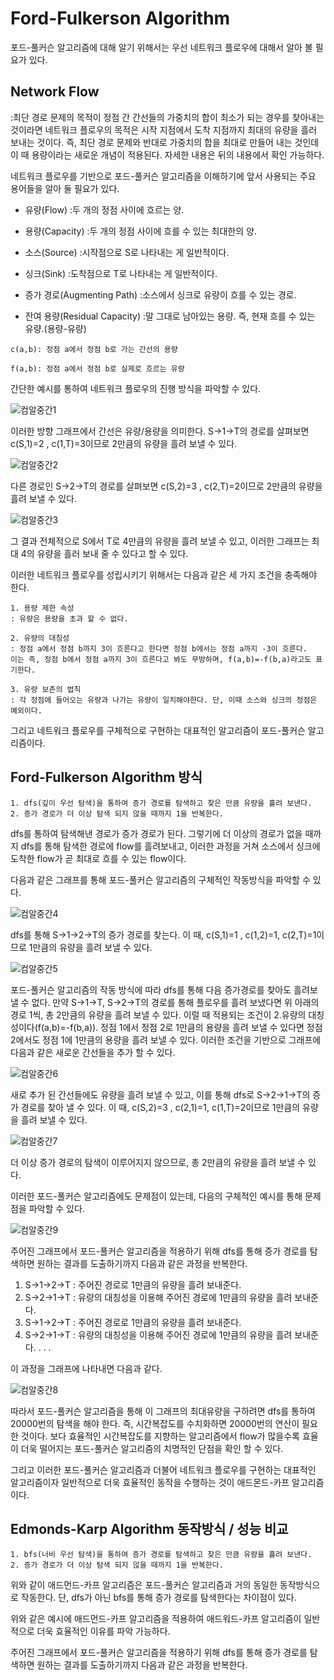 # Ford-Fulkerson Algorithm
포드-풀커슨 알고리즘에 대해 알기 위해서는 우선 네트워크 플로우에 대해서 알아 볼 필요가 있다.


## Network Flow
:최단 경로 문제의 목적이 정점 간 간선들의 가중치의 합이 최소가 되는 경우를 찾아내는 것이라면
네트워크 플로우의 목적은 시작 지점에서 도착 지점까지 최대의 유량을 흘러 보내는 것이다. 즉, 최단
경로 문제와 반대로 가중치의 합을 최대로 만들어 내는 것인데 이 때 용량이라는 새로운 개념이 적용된다.
자세한 내용은 뒤의 내용에서 확인 가능하다.

네트워크 플로우를 기반으로 포드-풀커슨 알고리즘을 이해하기에 앞서 사용되는 주요 용어들을 알아 둘
필요가 있다.

* 유량(Flow)
:두 개의 정점 사이에 흐르는 양.

* 용량(Capacity)
:두 개의 정점 사이에 흐를 수 있는 최대한의 양.

* 소스(Source)
:시작점으로 S로 나타내는 게 일반적이다.

* 싱크(Sink)
:도착점으로 T로 나타내는 게 일반적이다.

* 증가 경로(Augmenting Path)
:소스에서 싱크로 유량이 흐를 수 있는 경로.

* 잔여 용량(Residual Capacity)
:말 그대로 남아있는 용량. 즉, 현재 흐를 수 있는 유량.(용량-유량)

```
c(a,b): 정점 a에서 정점 b로 가는 간선의 용량

f(a,b): 정점 a에서 정점 b로 실제로 흐르는 유량
```

간단한 예시를 통하여 네트워크 플로우의 진행 방식을 파악할 수 있다.

![컴알중간1](https://user-images.githubusercontent.com/101388167/165359207-a58de25a-f1b6-4235-a98b-9c91bdf1394a.png)

이러한 방향 그래프에서 간선은 유량/용량을 의미한다.
S->1->T의 경로를 살펴보면 c(S,1)=2 , c(1,T)=3이므로 2만큼의 유량을 흘려 보낼 수 있다.

![컴알중간2](https://user-images.githubusercontent.com/101388167/165360240-b08c64cc-27e1-41da-b24d-5b8b483c6134.png)

다른 경로인 S->2->T의 경로를 살펴보면 c(S,2)=3 , c(2,T)=2이므로 2만큼의 유량을 흘려 보낼 수 있다.

![컴알중간3](https://user-images.githubusercontent.com/101388167/165360251-9004bea3-da86-496b-8579-b87aec224355.png)

그 결과 전체적으로 S에서 T로 4만큼의 유량을 흘려 보낼 수 있고, 이러한 그래프는 최대 4의 유량을 흘러 
보내 줄 수 있다고 할 수 있다.

이러한 네트워크 플로우를 성립시키기 위해서는 다음과 같은 세 가지 조건을 충족해야 한다.

```
1. 용량 제한 속성
: 유량은 용량을 초과 할 수 없다.

2. 유량의 대칭성
: 정점 a에서 정점 b까지 3이 흐른다고 한다면 정점 b에서는 정점 a까지 -3이 흐른다. 
이는 즉, 정점 b에서 정점 a까지 3이 흐른다고 봐도 무방하며, f(a,b)=-f(b,a)라고도 표기한다.

3. 유량 보존의 법칙
: 각 정점에 들어오는 유량과 나가는 유량이 일치해야한다. 단, 이때 소스와 싱크의 정점은 예외이다.
```

그리고 네트워크 플로우를 구체적으로 구현하는 대표적인 알고리즘이 포드-풀커슨 알고리즘이다.

## Ford-Fulkerson Algorithm 방식

```
1. dfs(깊이 우선 탐색)을 통하여 증가 경로를 탐색하고 찾은 만큼 유량을 흘려 보낸다.
2. 증가 경로가 더 이상 탐색 되지 않을 때까지 1을 반복한다.
```


dfs를 통하여 탐색해낸 경로가 증가 경로가 된다. 그렇기에 더 이상의 경로가 없을 때까지
dfs를 통해 탐색한 경로에 flow를 흘려보내고, 이러한 과정을 거쳐 소스에서 싱크에 도착한 
flow가 곧 최대로 흐를 수 있는 flow이다.

다음과 같은 그래프를 통해 포드-풀커슨 알고리즘의 구체적인 작동방식을 파악할 수 있다.

![컴알중간4](https://user-images.githubusercontent.com/101388167/165449719-e2e8c644-4959-47f4-893a-a12e48f2f240.png)

dfs를 통해 S->1->2->T의 증가 경로를 찾는다.
이 때, c(S,1)=1 , c(1,2)=1, c(2,T)=1이므로 1만큼의 유량을 흘려 보낼 수 있다.

![컴알중간5](https://user-images.githubusercontent.com/101388167/165449727-3f720b15-0c1e-44cc-b816-17adbe6373e8.png)

포드-풀커슨 알고리즘의 작동 방식에 따라 dfs를 통해 다음 증가경로를 찾아도 흘려보낼 수 없다.
만약 S->1->T, S->2->T의 경로를 통해 플로우를 흘려 보냈다면 위 아래의 경로 1씩, 총 2만큼의
유량을 흘려 보낼 수 있다.
이럴 때 적용되는 조건이 2.유량의 대칭성이다(f(a,b)=-f(b,a)). 정점 1에서 정점 2로 1만큼의
용량을 흘려 보낼 수 있다면 정점 2에서도 정점 1에 1만큼의 용량을 흘려 보낼 수 있다.
이러한 조건을 기반으로 그래프에 다음과 같은 새로운 간선들을 추가 할 수 있다.

![컴알중간6](https://user-images.githubusercontent.com/101388167/165449733-223793e3-c6aa-47f4-a22c-f05dc40525bd.png)

새로 추가 된 간선들에도 유량을 흘려 보낼 수 있고, 이를 통해 dfs로 
S->2->1->T의 증가 경로를 찾아 낼 수 있다.
이 때, c(S,2)=3 , c(2,1)=1, c(1,T)=2이므로 1만큼의 유량을 흘려 보낼 수 있다.

![컴알중간7](https://user-images.githubusercontent.com/101388167/165449741-269663b2-d459-49f1-8fd3-1915c020cc7f.png)

더 이상 증가 경로의 탐색이 이루어지지 않으므로, 총 2만큼의 유량을 흘려 보낼 수 있다.

이러한 포드-풀커슨 알고리즘에도 문제점이 있는데,
다음의 구체적인 예시를 통해 문제점을 파악할 수 있다.

![컴알중간9](https://user-images.githubusercontent.com/101388167/165462794-589426a3-a94c-4678-b59e-cd8c6c69da25.png)

주어진 그래프에서 포드-풀커슨 알고리즘을 적용하기 위해 dfs를 통해
증가 경로를 탐색하면 원하는 결과를 도출하기까지 다음과 같은 과정을 반복한다.

1. S->1->2->T
: 주어진 경로로 1만큼의 유량을 흘려 보내준다.
2. S->2->1->T
: 유량의 대칭성을 이용해 주어진 경로에 1만큼의 유량을 흘려 보내준다.
3. S->1->2->T
: 주어진 경로로 1만큼의 유량을 흘려 보내준다.
4. S->2->1->T
: 유량의 대칭성을 이용해 주어진 경로에 1만큼의 유량을 흘려 보내준다.
     .
     .
     .
     
이 과정을 그래프에 나타내면 다음과 같다.

![컴알중간8](https://user-images.githubusercontent.com/101388167/165462808-fd90a956-4094-48d8-ae89-ade6d8a44ad3.png)

따라서 포드-풀커슨 알고리즘을 통해 이 그래프의 최대유량을 구하려면 dfs를
통하여 20000번의 탐색을 해야 한다. 즉, 시간복잡도를 수치화하면 20000번의
연산이 필요한 것이다. 보다 효율적인 시간복잡도를 지향하는 알고리즘에서 flow가
많을수록 효율이 더욱 떨어지는 포드-풀커슨 알고리즘의 치명적인 단점을 확인 할 수 있다.

그리고 이러한 포드-풀커슨 알고리즘과 더불어 네트워크 플로우를 구현하는 대표적인 알고리즘이자
일반적으로 더욱 효율적인 동작을 수행하는 것이 애드몬드-카프 알고리즘이다.

## Edmonds-Karp Algorithm 동작방식 / 성능 비교

```
1. bfs(너비 우선 탐색)을 통하여 증가 경로를 탐색하고 찾은 만큼 유량을 흘려 보낸다.
2. 증가 경로가 더 이상 탐색 되지 않을 때까지 1을 반복한다.
```
위와 같이 애드먼드-카프 알고리즘은 포드-풀커슨 알고리즘과 거의 동일한 동작방식으로 작동한다.
단, dfs가 아닌 bfs를 통해 증가 경로를 탐색한다는 차이점이 있다.

위와 같은 예시에 애드먼드-카프 알고리즘을 적용하여 애드워드-카프 알고리즘이 일반적으로 더욱
효율적인 이유를 파악 가능하다.

주어진 그래프에서 포드-풀커슨 알고리즘을 적용하기 위해 dfs를 통해
증가 경로를 탐색하면 원하는 결과를 도출하기까지 다음과 같은 과정을 반복한다.




<!--
**jeonjin21/jeonjin21** is a ✨ _special_ ✨ repository because its `README.md` (this file) appears on your GitHub profile.

Here are some ideas to get you started:

- 🔭 I’m currently working on ...
- 🌱 I’m currently learning ...
- 👯 I’m looking to collaborate on ...
- 🤔 I’m looking for help with ...
- 💬 Ask me about ...
- 📫 How to reach me: ...
- 😄 Pronouns: ...
- ⚡ Fun fact: ...
-->
